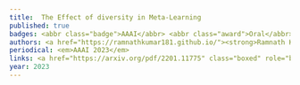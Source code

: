```yaml
---
title: 	The Effect of diversity in Meta-Learning
published: true
badges: <abbr class="badge">AAAI</abbr> <abbr class="award">Oral</abbr>
authors: <a href="https://ramnathkumar181.github.io/"><strong>Ramnath Kumar</strong></a>, <a href="https://tristandeleu.github.io/">Tristan Deleu</a> and <a href="https://yoshuabengio.org/">Yoshua Bengio</a>.
periodical: <em>AAAI 2023</em>
links: <a href="https://arxiv.org/pdf/2201.11775" class="boxed" role="button" target="_blank">PDF</a> <a href="https://github.com/RamnathKumar181/Task-Diversity-meta-learning" class="boxed" role="button" target="_blank">Code</a>
year: 2023
---
```

